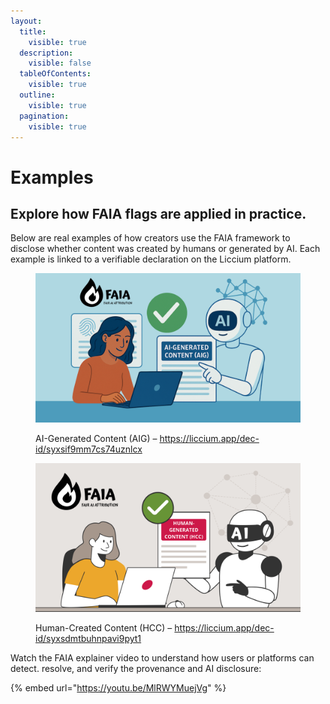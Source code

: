 ```yaml
---
layout:
  title:
    visible: true
  description:
    visible: false
  tableOfContents:
    visible: true
  outline:
    visible: true
  pagination:
    visible: true
---
```


# Examples

## Explore how FAIA flags are applied in practice.

Below are real examples of how creators use the FAIA framework to disclose whether content was created by humans or generated by AI. Each example is linked to a verifiable declaration on the Liccium platform.

<figure><img src=".gitbook/assets/AIG.png" alt=""><figcaption><p>AI-Generated Content (AIG) – <a href="https://liccium.app/dec-id/syxsif9mm7cs74uznlcx">https://liccium.app/dec-id/syxsif9mm7cs74uznlcx</a> </p></figcaption></figure>

<figure><img src=".gitbook/assets/HCC-new.png" alt=""><figcaption><p>Human-Created Content (HCC) – <a href="https://liccium.app/dec-id/syxsdmtbuhnpavi9pyt1">https://liccium.app/dec-id/syxsdmtbuhnpavi9pyt1</a></p></figcaption></figure>

Watch the FAIA explainer video to understand how users or platforms can detect. resolve, and verify the provenance and AI disclosure:&#x20;

{% embed url="https://youtu.be/MlRWYMuejVg" %}

